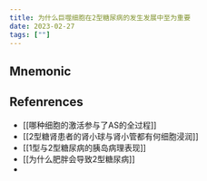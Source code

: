 ```yaml
---
title: 为什么巨噬细胞在2型糖尿病的发生发展中至为重要
date: 2023-02-27
tags: [""]
--- 
```


## Mnemonic

## Refenrences
- [[哪种细胞的激活参与了AS的全过程]]
- [[2型糖肾患者的肾小球与肾小管都有何细胞浸润]]
- [[1型与2型糖尿病的胰岛病理表现]]
- [[为什么肥胖会导致2型糖尿病]]
- 

